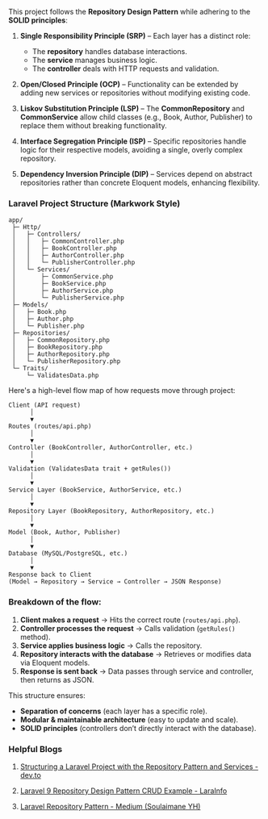 This project follows the **Repository Design Pattern** while adhering to the **SOLID principles**:

1. **Single Responsibility Principle (SRP)** – Each layer has a distinct role:

   * The **repository** handles database interactions.
   * The **service** manages business logic.
   * The **controller** deals with HTTP requests and validation.

2. **Open/Closed Principle (OCP)** – Functionality can be extended by adding new services or repositories without modifying existing code.

3. **Liskov Substitution Principle (LSP)** – The **CommonRepository** and **CommonService** allow child classes (e.g., Book, Author, Publisher) to replace them without breaking functionality.

4. **Interface Segregation Principle (ISP)** – Specific repositories handle logic for their respective models, avoiding a single, overly complex repository.

5. **Dependency Inversion Principle (DIP)** – Services depend on abstract repositories rather than concrete Eloquent models, enhancing flexibility.

### Laravel Project Structure (Markwork Style)

```plaintext
app/
 ├─ Http/
 │   ├─ Controllers/
 │   │   ├─ CommonController.php
 │   │   ├─ BookController.php
 │   │   ├─ AuthorController.php
 │   │   └─ PublisherController.php
 │   └─ Services/
 │       ├─ CommonService.php
 │       ├─ BookService.php
 │       ├─ AuthorService.php
 │       └─ PublisherService.php
 ├─ Models/
 │   ├─ Book.php
 │   ├─ Author.php
 │   └─ Publisher.php
 ├─ Repositories/
 │   ├─ CommonRepository.php
 │   ├─ BookRepository.php
 │   ├─ AuthorRepository.php
 │   └─ PublisherRepository.php
 └─ Traits/
     └─ ValidatesData.php
```


Here's a high-level flow map of how requests move through project:

```
Client (API request)
      │  
      ▼  
Routes (routes/api.php)
      │  
      ▼  
Controller (BookController, AuthorController, etc.)
      │  
      ▼  
Validation (ValidatesData trait + getRules())
      │  
      ▼  
Service Layer (BookService, AuthorService, etc.)
      │  
      ▼  
Repository Layer (BookRepository, AuthorRepository, etc.)
      │  
      ▼  
Model (Book, Author, Publisher)
      │  
      ▼  
Database (MySQL/PostgreSQL, etc.)
      │  
      ▼  
Response back to Client  
(Model → Repository → Service → Controller → JSON Response)
```

### Breakdown of the flow:
1. **Client makes a request** → Hits the correct route (`routes/api.php`).
2. **Controller processes the request** → Calls validation (`getRules()` method).
3. **Service applies business logic** → Calls the repository.
4. **Repository interacts with the database** → Retrieves or modifies data via Eloquent models.
5. **Response is sent back** → Data passes through service and controller, then returns as JSON.

This structure ensures:
- **Separation of concerns** (each layer has a specific role).
- **Modular & maintainable architecture** (easy to update and scale).
- **SOLID principles** (controllers don’t directly interact with the database).

### Helpful Blogs

1. [Structuring a Laravel Project with the Repository Pattern and Services - dev.to](https://dev.to/blamsa0mine/structuring-a-laravel-project-with-the-repository-pattern-and-services-11pm)

2. [Laravel 9 Repository Design Pattern CRUD Example - LaraInfo](https://larainfo.com/blogs/laravel-9-repository-design-pattern-crud-example/)

3. [Laravel Repository Pattern - Medium (Soulaimane YH)](https://medium.com/@soulaimaneyh/laravel-repository-pattern-da4e1e3efc01)
